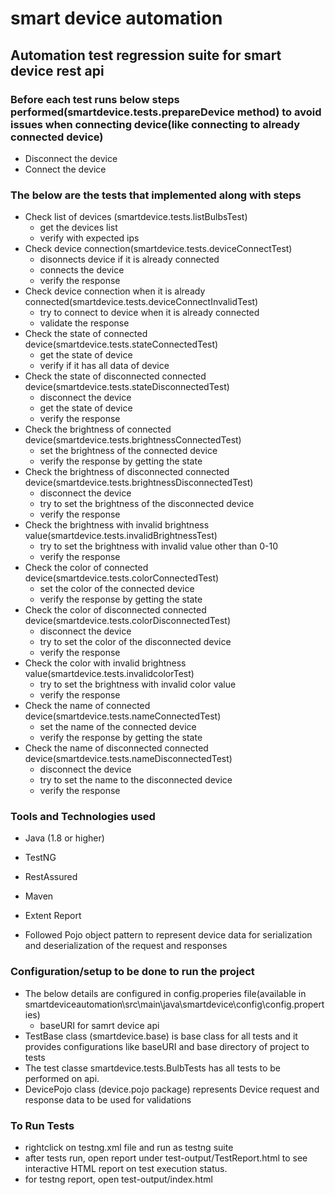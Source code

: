 # smart device automation 


## Automation test regression suite for smart device rest api

### Before each test runs below steps performed(smartdevice.tests.prepareDevice method) to avoid issues when connecting device(like connecting to already connected device)

* Disconnect the device
* Connect the device

### The below are the tests that implemented along with steps

* Check list of devices (smartdevice.tests.listBulbsTest)
	* get the devices list
	* verify with expected ips
* Check device connection(smartdevice.tests.deviceConnectTest)
	* disonnects device if it is already connected
	* connects the device
	* verify  the response 
* Check device connection when it is already connected(smartdevice.tests.deviceConnectInvalidTest)
	* try to connect to device when it is already connected
	* validate the response
* Check the state of connected device(smartdevice.tests.stateConnectedTest)
	* get the state of device
	* verify if it has all data of device
* Check the state of disconnected connected device(smartdevice.tests.stateDisconnectedTest)
	* disconnect the device
	* get the state of device
	* verify the response
* Check the brightness of connected device(smartdevice.tests.brightnessConnectedTest)
	* set the brightness of the connected device
	* verify the response by getting the state
* Check the brightness  of disconnected connected device(smartdevice.tests.brightnessDisconnectedTest)
	* disconnect the device
	* try to set the brightness of the disconnected device
	* verify the response
* Check the brightness  with invalid brightness value(smartdevice.tests.invalidBrightnessTest)
	* try to set the brightness with invalid value other than 0-10
	* verify the response
* Check the color of connected device(smartdevice.tests.colorConnectedTest)
	* set the color of the connected device
	* verify the response by getting the state
* Check the color of disconnected connected device(smartdevice.tests.colorDisconnectedTest)
	* disconnect the device
	* try to set the color of the disconnected device
	* verify the response
* Check the color with invalid brightness value(smartdevice.tests.invalidcolorTest)
	* try to set the brightness with invalid color value 
	* verify the response
* Check the name of connected device(smartdevice.tests.nameConnectedTest)
	* set the name of the connected device
	* verify the response by getting the state
* Check the name of disconnected connected device(smartdevice.tests.nameDisconnectedTest)
	* disconnect the device
	* try to set the name to the disconnected device
	* verify the response



### Tools and Technologies used

* Java (1.8 or higher)
* TestNG
* RestAssured
* Maven
* Extent Report

* Followed Pojo object pattern to represent device data for serialization and deserialization of the request and responses

### Configuration/setup to be done to run the project

* The below details are configured in config.properies file(available in smartdeviceautomation\src\main\java\smartdevice\config\config.properties)
	* baseURI for samrt device api
* TestBase class (smartdevice.base) is base class for all tests and it provides configurations like baseURI and base directory of project to tests
* The test classe smartdevice.tests.BulbTests has all tests to be performed on api.
* DevicePojo class (device.pojo package) represents Device request and response data to be used for validations


### To Run Tests
* rightclick on testng.xml file and run as testng suite
* after tests run, open report under test-output/TestReport.html to see interactive HTML report on test execution status.
* for testng report, open test-output/index.html




